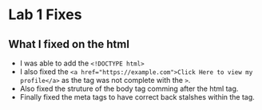 # Lab 1 Fixes

## What I fixed on the html

- I was able to add the `<!DOCTYPE html>`
- I also fixed the `<a href="https://example.com">Click Here to view my profile</a>` as the tag was not complete with the `>`.
- Also fixed the struture of the body tag comming after the html tag.
- Finally fixed the meta tags to have correct back stalshes within the tag.
